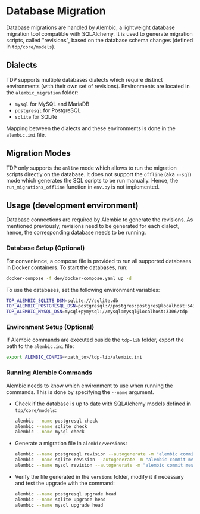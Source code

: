 # Database Migration

Database migrations are handled by Alembic, a lightweight database migration tool compatible with SQLAlchemy. It is used to generate migration scripts, called "revisions", based on the database schema changes (defined in `tdp/core/models`).

## Dialects

TDP supports multiple databases dialects which require distinct environments (with their own set of revisions). Environments are located in the `alembic_migration` folder:

- `mysql` for MySQL and MariaDB
- `postgresql` for PostgreSQL
- `sqlite` for SQLite

Mapping between the dialects and these environments is done in the `alembic.ini` file.

## Migration Modes

TDP only supports the `online` mode which allows to run the migration scripts directly on the database. It does not support the `offline` (aka `--sql`) mode which generates the SQL scripts to be run manually. Hence, the `run_migrations_offline` function in `env.py` is not implemented.

## Usage (development environment)

Database connections are required by Alembic to generate the revisions. As mentioned previously, revisions need to be generated for each dialect, hence, the corresponding database needs to be running.

### Database Setup (Optional)

For convenience, a compose file is provided to run all supported databases in Docker containers. To start the databases, run:

```sh
docker-compose -f dev/docker-compose.yaml up -d
```

To use the databases, set the following environment variables:

```sh
TDP_ALEMBIC_SQLITE_DSN=sqlite:///sqlite.db
TDP_ALEMBIC_POSTGRESQL_DSN=postgresql://postgres:postgres@localhost:5432/tdp
TDP_ALEMBIC_MYSQL_DSN=mysql+pymysql://mysql:mysql@localhost:3306/tdp
```

### Environment Setup (Optional)

If Alembic commands are executed ouside the `tdp-lib` folder, export the path to the `alembic.ini` file:

```sh
export ALEMBIC_CONFIG=<path_to>/tdp-lib/alembic.ini
```

### Running Alembic Commands

Alembic needs to know which environment to use when running the commands. This is done by specifying the `--name` argument.

- Check if the database is up to date with SQLAlchemy models defined in `tdp/core/models`:

  ```sh
  alembic --name postgresql check
  alembic --name sqlite check
  alembic --name mysql check
  ```

- Generate a migration file in `alembic/versions`:

  ```sh
  alembic --name postgresql revision --autogenerate -m "alembic commit message"
  alembic --name sqlite revision --autogenerate -m "alembic commit message"
  alembic --name mysql revision --autogenerate -m "alembic commit message"
  ```

- Verify the file generated in the `versions` folder, modify it if necessary and test the upgrade with the command:

  ```sh
  alembic --name postgresql upgrade head
  alembic --name sqlite upgrade head
  alembic --name mysql upgrade head
  ```
